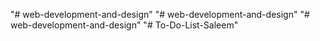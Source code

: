 "# web-development-and-design" 
"# web-development-and-design" 
"# web-development-and-design" 
"# To-Do-List-Saleem" 
